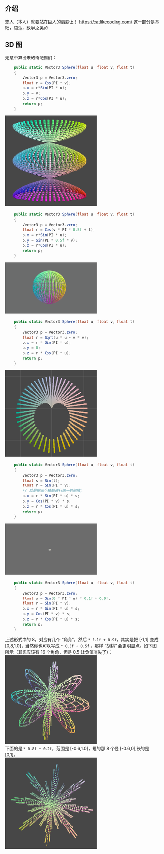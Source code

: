 ## 介绍
笨人（本人）就要站在巨人的肩膀上！ https://catlikecoding.com/  这一部分是基础，语法，数学之类的

## 3D 图

无意中算出来的奇葩图们：  
``` cs
    public static Vector3 Sphere(float u, float v, float t)
    {
        Vector3 p = Vector3.zero;
        float r = Cos(PI * v);
        p.x = r*Sin(PI * u);
        p.y = v;
        p.z = r*Cos(PI * u);
        return p;
    }
```

<img src="https://github.com/ZhangQR/CatlikeBasic/raw/master/ReadmeImages/Graph01.jpg" width="300px"/>  

```cs
    public static Vector3 Sphere(float u, float v, float t)
    {
        Vector3 p = Vector3.zero;
        float r = Cos(v * PI * 0.5f + t);
        p.x = r*Sin(PI * u);
        p.y = Sin(PI * 0.5f * v);
        p.z = r*Cos(PI * u);
        return p;
    }
```

<img src="https://github.com/ZhangQR/CatlikeBasic/raw/master/ReadmeImages/Graph02.gif" width="300px"/>  

```cs
    public static Vector3 Sphere(float u, float v, float t)
    {
        Vector3 p = Vector3.zero;
        float r = Sqrt(u * u + v * v);
        p.x = r * Sin(PI * u);
        p.y = 0;
        p.z = r * Cos(PI * u);
        return p;
    }
```
<img src="https://github.com/ZhangQR/CatlikeBasic/raw/master/ReadmeImages/Graph03.jpg" width="300px"/>  


```cs
    public static Vector3 Sphere(float u, float v, float t)
    {
        Vector3 p = Vector3.zero;
        float s = Sin(t);
        float r = Sin(PI * v);
        // 就是把三个轴都进行统一的缩放;
        p.x = r * Sin(PI * u) * s;
        p.y = Cos(PI * v) * s;
        p.z = r * Cos(PI * u) * s;
        return p;
    }
```
<img src="https://github.com/ZhangQR/CatlikeBasic/raw/master/ReadmeImages/Graph04.gif" width="300px"/>  


```cs
    public static Vector3 Sphere(float u, float v, float t)
    {
        Vector3 p = Vector3.zero;
        float s = Sin(8 * PI * u) * 0.1f + 0.9f;
        float r = Sin(PI * v);
        p.x = r * Sin(PI * u) * s;
        p.y = Cos(PI * v) * s;
        p.z = r * Cos(PI * u) * s;
        return p;
    }
```
上述形式中的 8，对应有几个 “角角”，然后 `* 0.1f + 0.9f`，其实是把 [-1,1] 变成 [0,8,1.0]，当然你也可以写成 `* 0.5f + 0.5f` ，那样 “胡桃” 会更明显点。如下图所示（其实应该有 16 个角角，但是 0.5 让负值消失了）：
<img src="https://github.com/ZhangQR/CatlikeBasic/raw/master/ReadmeImages/Graph05.jpg" width="300px"/>  
下面的是 `* 0.8f + 0.2f`，范围是 [-0.6,1.0]，短的那 8 个是 [-0.6,0],长的是 [0,1]。  
<img src="https://github.com/ZhangQR/CatlikeBasic/raw/master/ReadmeImages/Graph06.jpg" width="300px"/>  
